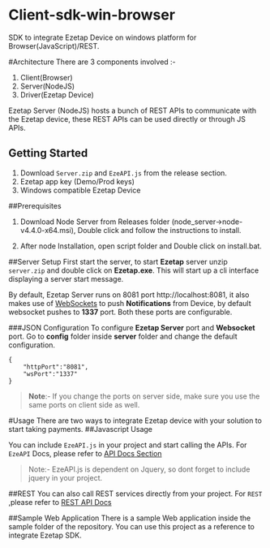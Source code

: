 # Client-sdk-win-browser

SDK to integrate Ezetap Device on windows platform for Browser(JavaScript)/REST.

#Architecture
There are 3 components involved :-

1. Client(Browser)
2. Server(NodeJS)
3. Driver(Ezetap Device)

Ezetap Server (NodeJS) hosts a bunch of REST APIs to communicate with the Ezetap device, these REST APIs can be used directly or through JS APIs. 

## Getting Started
1. Download ````Server.zip```` and ````EzeAPI.js```` from the release section.
2. Ezetap app key (Demo/Prod keys)
3. Windows compatible Ezetap Device 

##Prerequisites
1. Download Node Server from Releases folder (node_server->node-v4.4.0-x64.msi), Double click and follow the instructions to install.

2. After node Installation, open script folder and Double click on install.bat.

##Server Setup
First start the server, to start **Ezetap** server unzip ````server.zip```` and double click on **Ezetap.exe**. This will start up a cli interface displaying a server start message.

By default, Ezetap Server runs on 8081 port <a>http://localhost:8081</a>, it also makes use of <a href="https://en.wikipedia.org/wiki/WebSocket">WebSockets</a> to push **Notifications** from Device, by default websocket pushes to **1337** port. Both these ports are configurable.

###JSON Configuration 
To configure **Ezetap Server** port and **Websocket** port. Go to **config** folder inside **server** folder and change the default configuration.



	{
		"httpPort":"8081",
		"wsPort":"1337"
	}

>**Note**:- If you change the ports on server side, make sure you use the same ports on client side as well.


#Usage
There are two ways to integrate Ezetap device with your solution to start taking payments.
##Javascript Usage

You can include ````EzeAPI.js```` in your project and start calling the APIs. For ````EzeAPI```` Docs, please refer to <a href="http://developers.ezetap.com/api/?javascript#initialize">API Docs Section</a>


 
>Note:- EzeAPI.js is dependent on Jquery, so dont forget to include jquery in your project.


##REST
You can also call REST services directly from your project. For ````REST```` ,please refer to <a href="http://developers.ezetap.com/api/?conf#initialize">REST API Docs</a>

##Sample Web Application
There is a sample Web application inside the sample folder of the repository. You can use this project as a reference to integrate Ezetap SDK.

